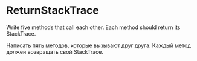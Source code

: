 # ReturnStackTrace

Write five methods that call each other. Each method should return its StackTrace.

Написать пять методов, которые вызывают друг друга. Каждый метод должен возвращать свой StackTrace.
